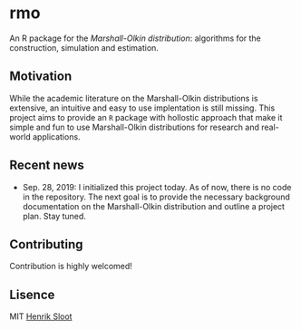 # rmo
An R package for the *Marshall-Olkin distribution*: algorithms for the construction, simulation and estimation.

## Motivation

While the academic literature on the Marshall-Olkin distributions is extensive, an intuitive and easy to use implentation is still missing. This project aims to provide an `R` package with hollostic approach that make it simple and fun to use Marshall-Olkin distributions for research and real-world applications.


## Recent news

- Sep. 28, 2019: I initialized this project today. As of now, there is no code in the repository. The next goal is to provide the necessary background documentation on the Marshall-Olkin distribution and outline a project plan. Stay tuned.


## Contributing

Contribution is highly welcomed! 

## Lisence

MIT [Henrik Sloot]()
